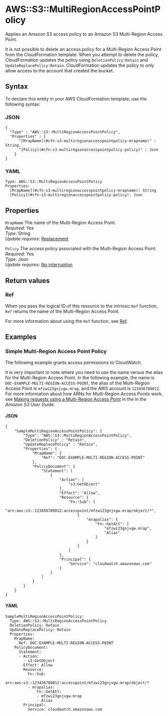 # AWS::S3::MultiRegionAccessPointPolicy<a name="aws-resource-s3-multiregionaccesspointpolicy"></a>

Applies an Amazon S3 access policy to an Amazon S3 Multi\-Region Access Point\.

It is not possible to delete an access policy for a Multi\-Region Access Point from the CloudFormation template\. When you attempt to delete the policy, CloudFormation updates the policy using `DeletionPolicy:Retain` and `UpdateReplacePolicy:Retain`\. CloudFormation updates the policy to only allow access to the account that created the bucket\.

## Syntax<a name="aws-resource-s3-multiregionaccesspointpolicy-syntax"></a>

To declare this entity in your AWS CloudFormation template, use the following syntax:

### JSON<a name="aws-resource-s3-multiregionaccesspointpolicy-syntax.json"></a>

```
{
  "Type" : "AWS::S3::MultiRegionAccessPointPolicy",
  "Properties" : {
      "[MrapName](#cfn-s3-multiregionaccesspointpolicy-mrapname)" : String,
      "[Policy](#cfn-s3-multiregionaccesspointpolicy-policy)" : Json
    }
}
```

### YAML<a name="aws-resource-s3-multiregionaccesspointpolicy-syntax.yaml"></a>

```
Type: AWS::S3::MultiRegionAccessPointPolicy
Properties: 
  [MrapName](#cfn-s3-multiregionaccesspointpolicy-mrapname): String
  [Policy](#cfn-s3-multiregionaccesspointpolicy-policy): Json
```

## Properties<a name="aws-resource-s3-multiregionaccesspointpolicy-properties"></a>

`MrapName`  <a name="cfn-s3-multiregionaccesspointpolicy-mrapname"></a>
The name of the Multi\-Region Access Point\.  
*Required*: Yes  
*Type*: String  
*Update requires*: [Replacement](https://docs.aws.amazon.com/AWSCloudFormation/latest/UserGuide/using-cfn-updating-stacks-update-behaviors.html#update-replacement)

`Policy`  <a name="cfn-s3-multiregionaccesspointpolicy-policy"></a>
The access policy associated with the Multi\-Region Access Point\.  
*Required*: Yes  
*Type*: Json  
*Update requires*: [No interruption](https://docs.aws.amazon.com/AWSCloudFormation/latest/UserGuide/using-cfn-updating-stacks-update-behaviors.html#update-no-interrupt)

## Return values<a name="aws-resource-s3-multiregionaccesspointpolicy-return-values"></a>

### Ref<a name="aws-resource-s3-multiregionaccesspointpolicy-return-values-ref"></a>

When you pass the logical ID of this resource to the intrinsic `Ref` function, `Ref` returns the name of the Multi\-Region Access Point\.

For more information about using the `Ref` function, see [Ref](https://docs.aws.amazon.com/AWSCloudFormation/latest/UserGuide/intrinsic-function-reference-ref.html)\.

## Examples<a name="aws-resource-s3-multiregionaccesspointpolicy--examples"></a>



### Simple Multi\-Region Access Point Policy<a name="aws-resource-s3-multiregionaccesspointpolicy--examples--Simple_Multi-Region_Access_Point_Policy"></a>

The following example grants access permissions to CloudWatch\.

It is very important to note where you need to use the name versus the alias for the Multi\-Region Access Point\. In the following example, the name is `DOC-EXAMPLE-MULTI-REGION-ACCESS-POINT`, the alias of the Multi\-Region Access Point is `mfzwi23gnjvgw.mrap`, and the AWS account is `123456789012`\. For more information about how ARNs for Multi\-Region Access Points work, see [ Making requests using a Multi\-Region Access Point](https://docs.aws.amazon.com/AmazonS3/latest/latest/userguide/MultiRegionAccessPointRequests.html) in the in the *Amazon S3 User Guide*\.

#### JSON<a name="aws-resource-s3-multiregionaccesspointpolicy--examples--Simple_Multi-Region_Access_Point_Policy--json"></a>

```
{
    "SampleMultiRegionAccessPointPolicy": {
        "Type": "AWS::S3::MultiRegionAccessPointPolicy",
        "DeletionPolicy" : "Retain",
        "UpdateReplacePolicy" : "Retain",
        "Properties": {
            "MrapName": {
                "Ref": "DOC-EXAMPLE-MULTI-REGION-ACCESS-POINT"
            },
            "PolicyDocument": {
                "Statement": [
                    {
                        "Action": [
                            "s3:GetObject"
                        ],
                        "Effect": "Allow",
                        "Resource": {
                            "Fn::Sub": [
                                "arn:aws:s3::123456789012:accesspoint/mfzwi23gnjvgw.mrap/object/*",
                                {
                                    "mrapalias": {
                                        "Fn::GetAtt": [
                                            "mfzwi23gnjvgw.mrap",
                                            "Alias"
                                        ]
                                    }
                                }
                            ]
                        },
                        "Principal": {
                            "Service": "cloudwatch.amazonaws.com"
                        }
                    }
                ]
            }
        }
    }
}
```

#### YAML<a name="aws-resource-s3-multiregionaccesspointpolicy--examples--Simple_Multi-Region_Access_Point_Policy--yaml"></a>

```
SampleMultiRegionAccessPointPolicy:
  Type: AWS::S3::MultiRegionAccessPointPolicy
  DeletionPolicy: Retain
  UpdateReplacePolicy: Retain
  Properties:
    MrapName:
      Ref: DOC-EXAMPLE-MULTI-REGION-ACCESS-POINT
    PolicyDocument:
      Statement:
      - Action:
        - s3:GetObject
        Effect: Allow
        Resource:
          Fn::Sub:
          - arn:aws:s3::123456789012:accesspoint/mfzwi23gnjvgw.mrap/object/*
          - mrapalias:
              Fn::GetAtt:
              - mfzwi23gnjvgw.mrap
              - Alias
        Principal:
          Service: cloudwatch.amazonaws.com
```